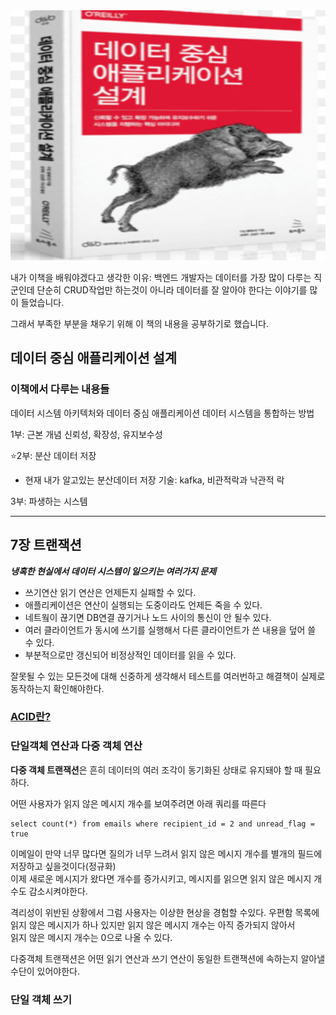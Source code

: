 <img src="../../static/img/img.png" alt="책" width="600" height="400">

내가 이책을 배워야겠다고 생각한 이유: 백엔드 개발자는 데이터를 가장 많이 다루는 직군인데
단순히 CRUD작업만 하는것이 아니라 데이터를 잘 알아야 한다는 이야기를 많이 들었습니다.

그래서 부족한 부분을 채우기 위해 이 책의 내용을 공부하기로 했습니다.


## 데이터 중심 애플리케이션 설계



### 이책에서 다루는 내용들
데이터 시스템 아키텍처와 데이터 중심 애플리케이션 데이터 시스템을 통합하는 방법

1부: 근본 개념 신뢰성, 확장성, 유지보수성

⭐2부: 분산 데이터 저장
* 현재 내가 알고있는 분산데이터 저장 기술: kafka, 비관적락과 낙관적 락

3부: 파생하는 시스템

------------------------

## 7장 트랜잭션

***냉혹한 현실에서 데이터 시스템이 일으키는 여러가지 문제***

* 쓰기연산 읽기 연산은 언제든지 실패할 수 있다.
* 애플리케이션은 연산이 실행되는 도중이라도 언제든 죽을 수 있다.
* 네트웤이 끊기면 DB연결 끊기거나 노드 사이의 통신이 안 될수 있다.
* 여러 클라이언트가 동시에 쓰기를 실행해서 다른 클라이언트가 쓴 내용을 덮어 쓸 수 있다.
* 부분적으로만 갱신되어 비정상적인 데이터를 읽을 수 있다.

잘못될 수 있는 모든것에 대해 신중하게 생각해서 테스트를 여러번하고 해결책이 실제로 동작하는지 확인해야한다.


### [ACID란?](https://github.com/JaeKang20/Study/blob/main/src/main/resources/templates/databases/ACID.md)

### 단일객체 연산과 다중 객체 연산

**다중 객체 트랜잭션**은 흔히 데이터의 여러 조각이 동기화된 상태로 유지돼야 할 때 필요하다.

어떤 사용자가 읽지 않은 메시지 개수를 보여주려면 아래 쿼리를 따른다
~~~
select count(*) from emails where recipient_id = 2 and unread_flag = true
~~~
이메일이 만약 너무 많다면 질의가 너무 느려서 읽지 않은 메시지 개수를 별개의 필드에 저장하고 싶을것이다(정규화)\
이제 새로운 메시지가 왔다면 개수를 증가시키고, 메시지를 읽으면 읽지 않은 메시지 개수도 감소시켜야한다.

격리성이 위반된 상황에서 그럼 사용자는 이상한 현상을 경험할 수있다. 우편함 목록에 읽지 않은 메시지가 하나 있지만 읽지 않은 메시지 개수는 아직 증가되지 않아서\
읽지 않은 메시지 개수는 0으로 나올 수 있다.

다중객체 트랜잭션은 어떤 읽기 연산과 쓰기 연산이 동일한 트랜잭션에 속하는지 알아낼 수단이 있어야한다.

### 단일 객체 쓰기